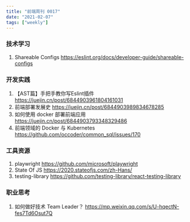 ```yaml
---
title: "前端周刊 0017"
date: "2021-02-07"
tags: ["weekly"]
---
```


### 技术学习
1. Shareable Configs https://eslint.org/docs/developer-guide/shareable-configs

### 开发实践
1. 【AST篇】手把手教你写Eslint插件 https://juejin.cn/post/6844903961804161031
2. 前端部署发展史 https://juejin.cn/post/6844903989834678285
3. 如何使用 docker 部署前端应用 https://juejin.cn/post/6844903793348329486
4. 前端领域的 Docker 与 Kubernetes https://github.com/occoder/common_sql/issues/170

### 工具资源
1. playwright https://github.com/microsoft/playwright
2. State Of JS https://2020.stateofjs.com/zh-Hans/
3. testing-library https://github.com/testing-library/react-testing-library

### 职业思考
1. 如何做好技术 Team Leader？ https://mp.weixin.qq.com/s/U-hqectN-fes7Td6Osut7Q